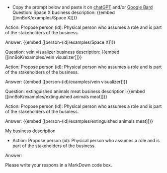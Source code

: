 - Copy the prompt below and paste it on [chatGPT](https://chat.openai.com) and/or [Google Bard](https://bard.google.com/chat)
Question: Space X business description:
{{embed [[innBoK/examples/Space X]]}}

Action: Propose person (id): Physical person who assumes a role and is part of the stakeholders of the business.

Answer:
{{embed [[person-(id)/examples/Space X]]}}

Question: vein visualizer business description:
{{embed [[innBoK/examples/vein visualizer]]}}

Action: Propose person (id): Physical person who assumes a role and is part of the stakeholders of the business.

Answer:
{{embed [[person-(id)/examples/vein visualizer]]}}

Question: extinguished animals meat business description:
{{embed [[innBoK/examples/extinguished animals meat]]}}

Action: Propose person (id): Physical person who assumes a role and is part of the stakeholders of the business.

Answer:
{{embed [[person-(id)/examples/extinguished animals meat]]}}



My business description

<CONTEXT>

- Action:
Propose person (id): Physical person who assumes a role and is part of the stakeholders of the business.

Answer:

Please write your respons in a MarkDown code box.



